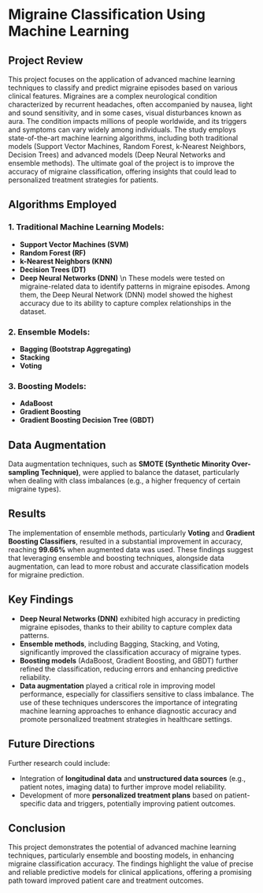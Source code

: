 # Migraine Classification Using Machine Learning
## Project Review
This project focuses on the application of advanced machine learning techniques to classify and predict migraine episodes based on various clinical features. Migraines are a complex neurological condition characterized by recurrent headaches, often accompanied by nausea, light and sound sensitivity, and in some cases, visual disturbances known as aura. The condition impacts millions of people worldwide, and its triggers and symptoms can vary widely among individuals.
The study employs state-of-the-art machine learning algorithms, including both traditional models (Support Vector Machines, Random Forest, k-Nearest Neighbors, Decision Trees) and advanced models (Deep Neural Networks and ensemble methods). The ultimate goal of the project is to improve the accuracy of migraine classification, offering insights that could lead to personalized treatment strategies for patients.
## Algorithms Employed
### 1. **Traditional Machine Learning Models**:
- **Support Vector Machines (SVM)**
- **Random Forest (RF)**
- **k-Nearest Neighbors (KNN)**
- **Decision Trees (DT)**
- **Deep Neural Networks (DNN)** \n
These models were tested on migraine-related data to identify patterns in migraine episodes. Among them, the Deep Neural Network (DNN) model showed the highest accuracy due to its ability to capture complex relationships in the dataset.
### 2. **Ensemble Models**:
- **Bagging (Bootstrap Aggregating)**
- **Stacking**
- **Voting**
### 3. **Boosting Models**:
- **AdaBoost**
- **Gradient Boosting**
- **Gradient Boosting Decision Tree (GBDT)**
## Data Augmentation
Data augmentation techniques, such as **SMOTE (Synthetic Minority Over-sampling Technique)**, were applied to balance the dataset, particularly when dealing with class imbalances (e.g., a higher frequency of certain migraine types).
## Results
The implementation of ensemble methods, particularly **Voting** and **Gradient Boosting Classifiers**, resulted in a substantial improvement in accuracy, reaching **99.66%** when augmented data was used.
These findings suggest that leveraging ensemble and boosting techniques, alongside data augmentation, can lead to more robust and accurate classification models for migraine prediction.
## Key Findings
- **Deep Neural Networks (DNN)** exhibited high accuracy in predicting migraine episodes, thanks to their ability to capture complex data patterns.
- **Ensemble methods**, including Bagging, Stacking, and Voting, significantly improved the classification accuracy of migraine types.
- **Boosting models** (AdaBoost, Gradient Boosting, and GBDT) further refined the classification, reducing errors and enhancing predictive reliability.
- **Data augmentation** played a critical role in improving model performance, especially for classifiers sensitive to class imbalance.
The use of these techniques underscores the importance of integrating machine learning approaches to enhance diagnostic accuracy and promote personalized treatment strategies in healthcare settings.
## Future Directions
Further research could include:
- Integration of **longitudinal data** and **unstructured data sources** (e.g., patient notes, imaging data) to further improve model reliability.
- Development of more **personalized treatment plans** based on patient-specific data and triggers, potentially improving patient outcomes.
## Conclusion
This project demonstrates the potential of advanced machine learning techniques, particularly ensemble and boosting models, in enhancing migraine classification accuracy.
The findings highlight the value of precise and reliable predictive models for clinical applications, offering a promising path toward improved patient care and treatment outcomes.
